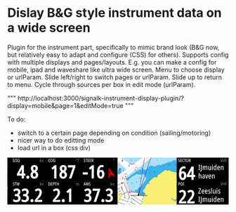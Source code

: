 # Dislay B&G style instrument data on a wide screen

Plugin for the instrument part, specifically to mimic brand look (B&G now, but relatively easy to adapt and configure (CSS) for others).
Supports config with multiple displays and pages/layouts.
E.g. you can make a config for mobile, ipad and waveshare like ultra wide screen.
Menu to choose display or urlParam.
Slide left/right to switch pages or urlParam.
Slide up to return to menu.
Cycle through sources per box in edit mode (urlParam).

"""
http://localhost:3000/signalk-instrument-display-plugin/?display=mobile&page=1&editMode=true
"""

To do:
 - switch to a certain page depending on condition (sailing/motoring)
 - nicer way to do editting mode
 - load url in a box (css div)

![screenshot](https://github.com/htool/signalk-instrument-display-plugin/blob/master/doc/widescreen_animated.gif?raw=true)

